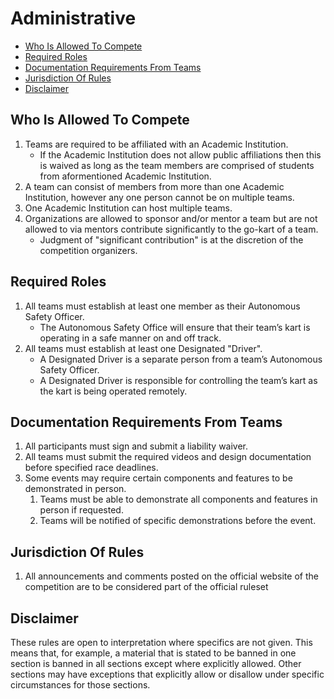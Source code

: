 <!-- omit in toc -->
# Administrative

- [Who Is Allowed To Compete](#who-is-allowed-to-compete)
- [Required Roles](#required-roles)
- [Documentation Requirements From Teams](#documentation-requirements-from-teams)
- [Jurisdiction Of Rules](#jurisdiction-of-rules)
- [Disclaimer](#disclaimer)


## Who Is Allowed To Compete
 1. Teams are required to be affiliated with an Academic Institution.
    * If the Academic Institution does not allow public affiliations then this is waived as long as the team members are comprised of students from aformentioned Academic Institution.
 2. A team can consist of members from more than one Academic Institution, however any one person cannot be on multiple teams.
 3. One Academic Institution can host multiple teams.
 4. Organizations are allowed to sponsor and/or mentor a team but are not allowed to via mentors contribute significantly to the go-kart of a team.
    * Judgment of "significant contribution" is at the discretion of the competition organizers.

## Required Roles
 1. All teams must establish at least one member as their Autonomous Safety Officer.
    * The Autonomous Safety Office will ensure that their team’s kart is operating in a safe manner on and off track.
 2. All teams must establish at least one Designated "Driver".
    * A Designated Driver is a separate person from a team’s Autonomous Safety Officer.
    * A Designated Driver is responsible for controlling the team’s kart as the kart is being operated remotely.

## Documentation Requirements From Teams
 1. All participants must sign and submit a liability waiver.
 2. All teams must submit the required videos and design documentation before specified race deadlines.
 3. Some events may require certain components and features to be demonstrated in person.
    1. Teams must be able to demonstrate all components and features in person if requested.
    2. Teams will be notified of specific demonstrations before the event.

## Jurisdiction Of Rules
 1. All announcements and comments posted on the official website of the competition are to be considered part of the official ruleset

## Disclaimer

These rules are open to interpretation where specifics are not given. This means that, for example, a material that is stated to be banned in one section is banned in all sections except where explicitly allowed. Other sections may have exceptions that explicitly allow or disallow under specific circumstances for those sections.

